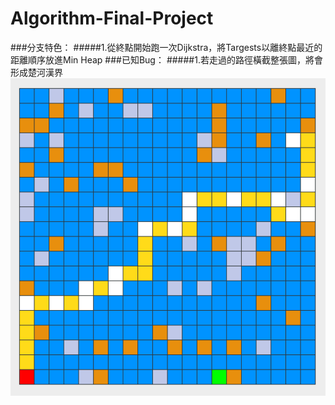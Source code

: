 # Algorithm-Final-Project
###分支特色：
#####1.從終點開始跑一次Dijkstra，將Targests以離終點最近的距離順序放進Min Heap
###已知Bug：
#####1.若走過的路徑橫截整張圖，將會形成楚河漢界
![Bug1](/bug1.png)

